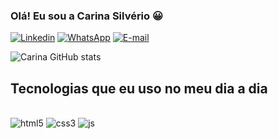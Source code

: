 ### Olá! Eu sou a Carina Silvério 😀

[![Linkedin](https://img.shields.io/badge/LinkedIn-0077B5?style=for-the-badge&logo=linkedin&logoColor=white)](https://www.linkedin.com/in/carina-lorentino-silverio/)
[![WhatsApp](https://img.shields.io/badge/WhatsApp-25D366?style=for-the-badge&logo=whatsapp&logoColor=white)](+5548999215378)
[![E-mail](https://img.shields.io/badge/Gmail-D14836?style=for-the-badge&logo=gmail&logoColor=white)](carinalsilverio@gmail.com)

![Carina GitHub stats](https://github-readme-stats.vercel.app/api?username=carinalsilverio&show_icons=true&theme=dracula)

## Tecnologias que eu uso no meu dia a dia

<div style="display: inline_block"><br>
<img aliagn="center" alt="html5" src="https://img.shields.io/badge/HTML-239120?style=for-the-badge&logo=html5&logoColor=white">
<img aliagn="center" alt="css3" src="https://img.shields.io/badge/CSS3-1572B6?style=for-the-badge&logo=css3&logoColor=white">
<img aliagn="center" alt="js" src="https://img.shields.io/badge/JavaScript-F7DF1E?style=for-the-badge&logo=javascript&logoColor=black">
</div>


